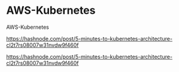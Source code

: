 # AWS-Kubernetes
AWS-Kubernetes

https://hashnode.com/post/5-minutes-to-kubernetes-architecture-cl2t7rs08007w31nvdw9f460f


https://hashnode.com/post/5-minutes-to-kubernetes-architecture-cl2t7rs08007w31nvdw9f460f
